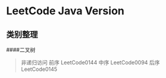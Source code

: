 # LeetCode Java Version



## 类别整理

####二叉树
>非递归访问
>前序 LeetCode0144
>中序 LeetCode0094
>后序 LeetCode0145




